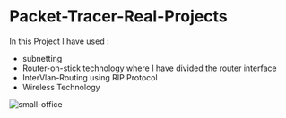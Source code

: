 # Packet-Tracer-Real-Projects
In this Project I have used :
  * subnetting
  * Router-on-stick technology where I have divided the router interface
  * InterVlan-Routing using RIP Protocol
  * Wireless Technology
    
![small-office](https://github.com/user-attachments/assets/7dcaa8ea-c4f0-402f-aeac-f26815da9bf4)

